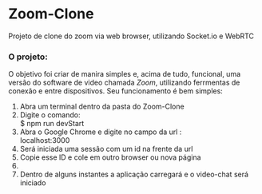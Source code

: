 # Zoom-Clone
Projeto de clone do zoom via web browser, utilizando Socket.io e WebRTC

<h3>O projeto:</h3>

<p>
  O objetivo foi criar de manira simples e, acima de tudo, funcional, uma versão do software de video chamada <i>Zoom</i>, utilizando ferrmentas de conexão e entre dispositivos. Seu funcionamento é bem simples:
</p>
<ol>
<li>Abra um terminal dentro da pasta do Zoom-Clone</li>
<li> Digite o comando:</li>
 $ npm run devStart
  <li>Abra o Google Chrome e digite no campo da url :</li>
  localhost:3000
  <li>Será iniciada uma sessão com um id na frente da url</li>
  <li> Copie esse ID e cole em outro browser ou nova página <li>
  <li> Dentro de alguns instantes a aplicação carregará e o video-chat será iniciado </li>
</ol>
